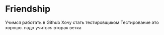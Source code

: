 # Friendship
Учимся работать в Github
Хочу стать тестировщиком
Тестирование это хорошо.
надо учиться
вторая ветка
